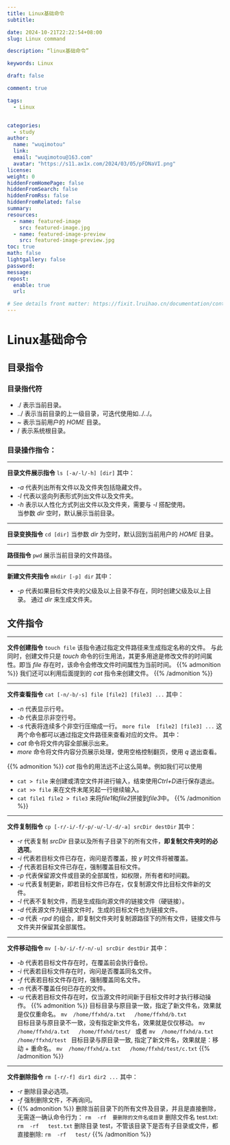 ```yaml
---
title: Linux基础命令
subtitle:

date: 2024-10-21T22:22:54+08:00
slug: Linux command

description: “linux基础命令”

keywords: Linux

draft: false

comment: true

tags:
  - Linux


categories:
  - study
author:
  name: "wuqimotou"
  link:
  email: "wuqimotou@163.com"
  avatar: "https://s11.ax1x.com/2024/03/05/pFDNaVI.png"
license:
weight: 0
hiddenFromHomePage: false
hiddenFromSearch: false
hiddenFromRss: false
hiddenFromRelated: false
summary:
resources:
  - name: featured-image
    src: featured-image.jpg
  - name: featured-image-preview
    src: featured-image-preview.jpg
toc: true
math: false
lightgallery: false
password:
message:
repost:
  enable: true
  url:

# See details front matter: https://fixit.lruihao.cn/documentation/content-management/introduction/#front-matter
---
```


<!--more-->

# Linux基础命令
## 目录指令
### 目录指代符
- ./ 表示当前目录。
- ../ 表示当前目录的上一级目录，可迭代使用如../../。
- ~ 表示当前用户的 *HOME* 目录。
- / 表示系统根目录。
### 目录操作指令：
---
**目录文件展示指令**
`ls [-a/-l/-h] [dir]` 
其中：
- *-a* 代表列出所有文件以及文件夹包括隐藏文件。
- *-l* 代表以竖向列表形式列出文件以及文件夹。
- *-h* 表示以人性化方式列出文件以及文件夹，需要与 *-l* 搭配使用。      
当参数 *dir* 空时，默认展示当前目录。

---
**目录变换指令**
`cd [dir]`
当参数 *dir* 为空时，默认回到当前用户的 *HOME* 目录。

---
**路径指令**
`pwd`
展示当前目录的文件路径。

---
**新建文件夹指令**
`mkdir [-p] dir`
其中：
- *-p* 代表如果目标文件夹的父级及以上目录不存在，同时创建父级及以上目录。
通过 *dir* 来生成文件夹。
## 文件指令
---
**文件创建指令**
`touch file`
该指令通过指定文件路径来生成指定名称的文件。
与此同时，创建文件只是 *touch* 命令的衍生用法，其更多用途是修改文件的时间属性。即当 *file* 存在时，该命令会修改文件时间属性为当前时间。
{{% admonition %}}
我们还可以利用后面提到的 *cat* 指令来创建文件。
{{% /admonition %}}

---
**文件查看指令**
`cat [-n/-b/-s] file [file2] [file3] ...`
其中：
- *-n* 代表显示行号。
- *-b* 代表显示非空行号。
- *-s* 代表将连续多个非空行压缩成一行。
`more file  [file2] [file3] ...`
这两个命令都可以通过指定文件路径来查看对应的文件。
其中：
- *cat* 命令将文件内容全部展示出来。
- *more* 命令将文件内容分页展示处理，使用空格控制翻页，使用 *q* 退出查看。

{{% admonition %}}
*cat* 指令的用法远不止这么简单。例如我们可以使用
- `cat > file` 来创建或清空文件并进行输入，结束使用*Ctrl+D*进行保存退出。
- `cat >> file` 来在文件末尾另起一行继续输入。
- `cat file1 file2 > file3` 来将*file1*和*file2*拼接到*file3*中。
{{% /admonition %}}

---
**文件复制指令**
`cp [-r/-i/-f/-p/-u/-l/-d/-a] srcDir destDir`
其中：
- *-r* 代表复制 *srcDir* 目录以及所有子目录下的所有文件，**即复制文件夹时的必选项**。
- *-i* 代表若目标文件已存在，询问是否覆盖，按 *y* 时文件将被覆盖。
- *-f* 代表若目标文件已存在，强制覆盖目标文件。
- *-p* 代表保留源文件或目录的全部属性，如权限，所有者和时间戳。
- *-u* 代表复制更新，即若目标文件已存在，仅复制源文件比目标文件新的文件。
- *-l* 代表不复制文件，而是生成指向源文件的链接文件（硬链接）。
- *-d* 代表源文件为链接文件时，生成的目标文件也为链接文件。
- *-a* 代表 *-rpd* 的组合，即复制文件夹时复制源路径下的所有文件，链接文件与文件夹并保留其全部属性。

---
**文件移动指令**
`mv [-b/-i/-f/-n/-u] srcDir destDir` 
其中：
- *-b* 代表若目标文件存在时，在覆盖前会执行备份。
- *-i* 代表若目标文件存在时，询问是否覆盖同名文件。
- *-f* 代表若目标文件存在时，强制覆盖同名文件。
- *-n* 代表不覆盖任何已存在的文件。
- *-u* 代表若目标文件存在时，仅当源文件时间新于目标文件时才执行移动操作。
{{% admonition %}}
目标目录与原目录一致，指定了新文件名，效果就是仅仅重命名。
`mv  /home/ffxhd/a.txt   /home/ffxhd/b.txt`    
目标目录与原目录不一致，没有指定新文件名，效果就是仅仅移动。
`mv  /home/ffxhd/a.txt   /home/ffxhd/test/ `
或者
`mv  /home/ffxhd/a.txt   /home/ffxhd/test `
目标目录与原目录一致, 指定了新文件名，效果就是：移动 + 重命名。
`mv  /home/ffxhd/a.txt   /home/ffxhd/test/c.txt`
{{% /admonition %}}

---
**文件删除指令**
`rm [-r/-f] dir1 dir2 ...`
其中：
- *-r* 删除目录必选项。
- *-f* 强制删除文件，不再询问。 
- {{% admonition %}}
删除当前目录下的所有文件及目录，并且是直接删除，无需逐一确认命令行为：
`rm  -rf  要删除的文件名或目录`
删除文件名 test.txt:
`rm  -rf   test.txt`
删除目录 test，不管该目录下是否有子目录或文件，都直接删除:
`rm  -rf   test/`
{{% /admonition %}}